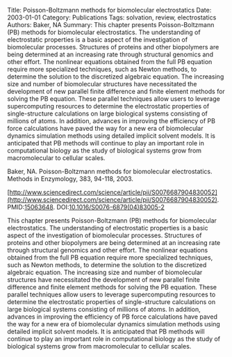 Title: Poisson-Boltzmann methods for biomolecular electrostatics
Date: 2003-01-01
Category: Publications
Tags: solvation, review, electrostatics
Authors: Baker, NA
Summary: This chapter presents Poisson-Boltzmann (PB) methods for biomolecular electrostatics. The understanding of electrostatic properties is a basic aspect of the investigation of biomolecular processes. Structures of proteins and other biopolymers are being determined at an increasing rate through structural genomics and other effort. The nonlinear equations obtained from the full PB equation require more specialized techniques, such as Newton methods, to determine the solution to the discretized algebraic equation. The increasing size and number of biomolecular structures have necessitated the development of new parallel finite difference and finite element methods for solving the PB equation. These parallel techniques allow users to leverage supercomputing resources to determine the electrostatic properties of single-structure calculations on large biological systems consisting of millions of atoms. In addition, advances in improving the efficiency of PB force calculations have paved the way for a new era of biomolecular dynamics simulation methods using detailed implicit solvent models. It is anticipated that PB methods will continue to play an important role in computational biology as the study of biological systems grow from macromolecular to cellular scales.

Baker, NA. Poisson-Boltzmann methods for biomolecular electrostatics. Methods in Enzymology, 383, 94-118, 2003. 

[http://www.sciencedirect.com/science/article/pii/S0076687904830052](http://www.sciencedirect.com/science/article/pii/S0076687904830052). PMID:[15063648](http://www.ncbi.nlm.nih.gov/pubmed/15063648). DOI:[10.1016/S0076-6879(04)83005-2](http://dx.doi.org/10.1016/S0076-6879(04)83005-2)

This chapter presents Poisson-Boltzmann (PB) methods for biomolecular electrostatics. The understanding of electrostatic properties is a basic aspect of the investigation of biomolecular processes. Structures of proteins and other biopolymers are being determined at an increasing rate through structural genomics and other effort. The nonlinear equations obtained from the full PB equation require more specialized techniques, such as Newton methods, to determine the solution to the discretized algebraic equation. The increasing size and number of biomolecular structures have necessitated the development of new parallel finite difference and finite element methods for solving the PB equation. These parallel techniques allow users to leverage supercomputing resources to determine the electrostatic properties of single-structure calculations on large biological systems consisting of millions of atoms. In addition, advances in improving the efficiency of PB force calculations have paved the way for a new era of biomolecular dynamics simulation methods using detailed implicit solvent models. It is anticipated that PB methods will continue to play an important role in computational biology as the study of biological systems grow from macromolecular to cellular scales.

